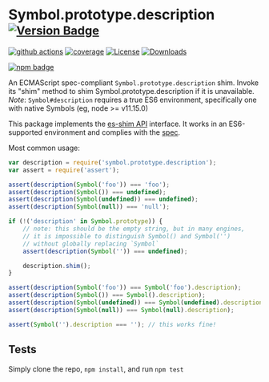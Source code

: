# Symbol.prototype.description <sup>[![Version Badge][npm-version-svg]][package-url]</sup>

[![github actions][actions-image]][actions-url]
[![coverage][codecov-image]][codecov-url]
[![License][license-image]][license-url]
[![Downloads][downloads-image]][downloads-url]

[![npm badge][npm-badge-png]][package-url]

An ECMAScript spec-compliant `Symbol.prototype.description` shim. Invoke its "shim" method to shim Symbol.prototype.description if it is unavailable.
*Note*: `Symbol#description` requires a true ES6 environment, specifically one with native Symbols (eg, node >= v11.15.0)

This package implements the [es-shim API](https://github.com/es-shims/api) interface. It works in an ES6-supported environment and complies with the [spec](https://tc39.es/ecma262/#sec-symbol.prototype.description).

Most common usage:
```js
var description = require('symbol.prototype.description');
var assert = require('assert');

assert(description(Symbol('foo')) === 'foo');
assert(description(Symbol()) === undefined);
assert(description(Symbol(undefined)) === undefined);
assert(description(Symbol(null)) === 'null');

if (!('description' in Symbol.prototype)) {
	// note: this should be the empty string, but in many engines,
	// it is impossible to distinguish Symbol() and Symbol('')
	// without globally replacing `Symbol`
	assert(description(Symbol('')) === undefined);

	description.shim();
}

assert(description(Symbol('foo')) === Symbol('foo').description);
assert(description(Symbol()) === Symbol().description);
assert(description(Symbol(undefined)) === Symbol(undefined).description);
assert(description(Symbol(null)) === Symbol(null).description);

assert(Symbol('').description === ''); // this works fine!
```

## Tests
Simply clone the repo, `npm install`, and run `npm test`

[package-url]: https://npmjs.com/package/symbol.prototype.description
[npm-version-svg]: https://versionbadg.es/es-shims/Symbol.prototype.description.svg
[deps-svg]: https://david-dm.org/es-shims/Symbol.prototype.description.svg
[deps-url]: https://david-dm.org/es-shims/Symbol.prototype.description
[dev-deps-svg]: https://david-dm.org/es-shims/Symbol.prototype.description/dev-status.svg
[dev-deps-url]: https://david-dm.org/es-shims/Symbol.prototype.description#info=devDependencies
[npm-badge-png]: https://nodei.co/npm/symbol.prototype.description.png?downloads=true&stars=true
[license-image]: https://img.shields.io/npm/l/symbol.prototype.description.svg
[license-url]: LICENSE
[downloads-image]: https://img.shields.io/npm/dm/symbol.prototype.description.svg
[downloads-url]: https://npm-stat.com/charts.html?package=symbol.prototype.description
[codecov-image]: https://codecov.io/gh/es-shims/Symbol.prototype.description/branch/main/graphs/badge.svg
[codecov-url]: https://app.codecov.io/gh/es-shims/Symbol.prototype.description/
[actions-image]: https://img.shields.io/endpoint?url=https://github-actions-badge-u3jn4tfpocch.runkit.sh/es-shims/Symbol.prototype.description
[actions-url]: https://github.com/es-shims/Symbol.prototype.description/actions
